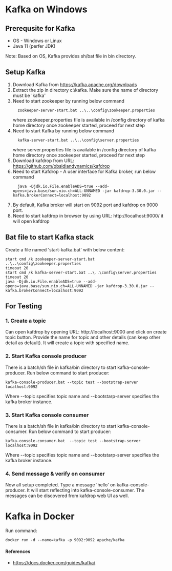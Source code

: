 # Kafka on Windows
## Prerequsite for Kafka
- OS - Windows or Linux
- Java 11 (perfer JDK)

Note: Based on OS, Kafka provides sh/bat file in bin directory.

## Setup Kafka
1. Download Kafka from https://kafka.apache.org/downloads
2. Extract the zip in directory c:\kafka. Make sure the name of directory must be 'kafka'
3. Need to start zookeeper by running below command
   ```
     zookeeper-server-start.bat ..\..\config\zookeeper.properties
   ```
   where zookeeper.properties file is available in /config directory of kafka home directory
   once zookeeper started, proceed for next step
4. Need to start Kafka by running below command
   ```
     kafka-server-start.bat ..\..\config\server.properties
   ```
   where server.properties file is available in /config directory of kafka home directory
   once zookeeper started, proceed for next step
5. Download kafdrop from URL: https://github.com/obsidiandynamics/kafdrop
6. Need to start Kafdrop - A user interface for Kafka broker, run below command
   ```
     java -Djdk.io.File.enableADS=true --add-opens=java.base/sun.nio.ch=ALL-UNNAMED -jar kafdrop-3.30.0.jar --kafka.brokerConnect=localhost:9092
   ```
7. By default, Kafka broker will start on 9092 port and kafdrop on 9000 port.
8. Need to start kafdrop in browser by using URL: http://localhost:9000/ it will open kafdrop

## Bat file to start Kafka stack
Create a file named 'start-kafka.bat' with below content:
```
start cmd /k zookeeper-server-start.bat ..\..\config\zookeeper.properties
timeout 20
start cmd /k kafka-server-start.bat ..\..\config\server.properties
timeout 20
java -Djdk.io.File.enableADS=true --add-opens=java.base/sun.nio.ch=ALL-UNNAMED -jar kafdrop-3.30.0.jar --kafka.brokerConnect=localhost:9092
```

## For Testing
### 1. Create a topic
Can open kafdrop by opening URL: http://localhost:9000 and click on create topic button. Provide the name for topic and other details (can keep other detail as default). It will create a topic with specified name.

### 2. Start Kafka console producer
There is a batch/sh file in kafka/bin directory to start kafka-console-producer. Run below command to start producer:
```
kafka-console-producer.bat --topic test --bootstrap-server localhost:9092
```
Where --topic specifies topic name and --bootstarp-server specifies the kafka broker instance.

### 3. Start Kafka console consumer
There is a batch/sh file in kafka/bin directory to start kafka-console-consumer. Run below command to start producer:
```
kafka-console-consumer.bat  --topic test --bootstrap-server localhost:9092
```
Where --topic specifies topic name and --bootstarp-server specifies the kafka broker instance.


### 4. Send message & verify on consumer
Now all setup completed. Type a message 'hello' on kafka-console-producer. It will start reflecting into kafka-console-consumer.
The messages can be discovered from kafdrop web UI as well.


# Kafka in Docker

Run command:

```shell
docker run -d --name=kafka -p 9092:9092 apache/kafka
```

#### References
- https://docs.docker.com/guides/kafka/